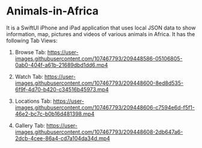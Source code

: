# Animals-in-Africa
It is a SwiftUI iPhone and iPad application that uses local JSON data to show information, map, pictures and videos of various animals in Africa. It has the following Tab Views:

1. Browse Tab:
https://user-images.githubusercontent.com/107467793/209448586-05106805-0ab0-404f-a61b-21689dbd1dd6.mp4

2. Watch Tab:
https://user-images.githubusercontent.com/107467793/209448600-8ed8d535-6f9f-4d70-b420-c34516b45973.mp4


3. Locations Tab:
https://user-images.githubusercontent.com/107467793/209448606-c7594e6d-f5f1-46e2-bc7c-b0b16d481398.mp4

4. Gallery Tab:
https://user-images.githubusercontent.com/107467793/209448608-2db647a6-2dcb-4cee-86a4-cd7a104da34d.mp4

